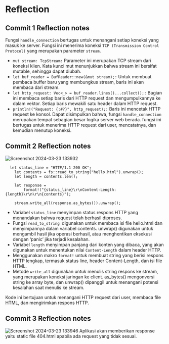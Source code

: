 # Reflection
## Commit 1 Reflection notes 
Fungsi ```handle_connection``` bertugas untuk menangani setiap koneksi yang masuk ke server. Fungsi ini menerima koneksi ```TCP (Transmission Control Protocol)``` yang merupakan parameter ```stream```.
  - ```mut stream: TcpStream:```
    Parameter ini merupakan TCP stream dari koneksi klien. Kata kunci mut menunjukkan bahwa stream ini bersifat mutable, sehingga dapat diubah. 
  - ```let buf_reader = BufReader::new(&mut stream);:```
    Untuk membuat pembaca buffer baru yang membungkus stream, baris ini akan membaca dari stream.
  - ```let http_request: Vec<_> = buf_reader.lines()...collect();:```
    Bagian ini membaca setiap baris dari HTTP request dan mengumpulkannya ke dalam vektor. Setiap baris mewakili satu header dalam HTTP request.
  - ```println!("Request: {:#?}", http_request);:```
    Baris ini mencetak HTTP request ke konsol.
Dapat disimpulkan bahwa, fungsi ```handle_connection``` merupakan tempat sebagian besar logika server web berada. fungsi ini bertugas untuk menerima HTTP request dari user, mencatatnya, dan kemudian menutup koneksi.

## Commit 2 Reflection notes
![Screenshot 2024-03-23 133932](https://github.com/hotchlck/advprog-modul6/assets/126342746/abf1ab8d-5862-4f59-ad4c-4b3596a15cb6)

```
  let status_line = "HTTP/1.1 200 OK"; 
    let contents = fs::read_to_string("hello.html").unwrap(); 
    let length = contents.len(); 
 
    let response = 
        format!("{status_line}\r\nContent-Length: 
{length}\r\n\r\n{contents}"); 
 
    stream.write_all(response.as_bytes()).unwrap();
```
  - Variabel ```status_line``` menyimpan status respons HTTP yang menandakan bahwa request telah berhasil diproses.
  - Fungsi ```read_to_string ```digunakan untuk membaca isi file hello.html dan menyimpannya dalam variabel contents. unwrap() digunakan untuk mengambil hasil jika operasi berhasil, atau menghentikan eksekusi dengan ‘panic’ jika terjadi kesalahan.
  - Variabel ```length``` menyimpan panjang dari konten yang dibaca, yang akan digunakan untuk menentukan nilai ```Content-Length``` dalam header HTTP.
  - Menggunakan makro ```format!``` untuk membuat string yang berisi respons HTTP lengkap, termasuk status line, header Content-Length, dan isi file HTML.
  - Metode ```write_all``` digunakan untuk menulis string respons ke stream, yang merupakan koneksi jaringan ke client. as_bytes() mengonversi string ke array byte, dan unwrap() dipanggil untuk menangani potensi kesalahan saat menulis ke stream.

Kode ini bertujuan  untuk menangani HTTP request dari user, membaca file HTML, dan mengirimkan respons HTTP.

## Commit 3 Reflection notes 
![Screenshot 2024-03-23 133946](https://github.com/hotchlck/advprog-modul6/assets/126342746/fa25c720-4963-4da5-a53a-324ad41b8da9)
Aplikasi akan memberikan response yaitu static file 404.html apabila ada request yang tidak sesuai. 
```
